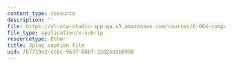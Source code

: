 ```yaml
---
content_type: resource
description: ''
file: https://ol-ocw-studio-app-qa.s3.amazonaws.com/courses/6-004-computation-structures-spring-2017/7b7719e2ccbc963788bf32d25a5b8998_6mS1BHgm4u8.srt
file_type: application/x-subrip
resourcetype: Other
title: 3play caption file
uid: 7b7719e2-ccbc-9637-88bf-32d25a5b8998
---
```

